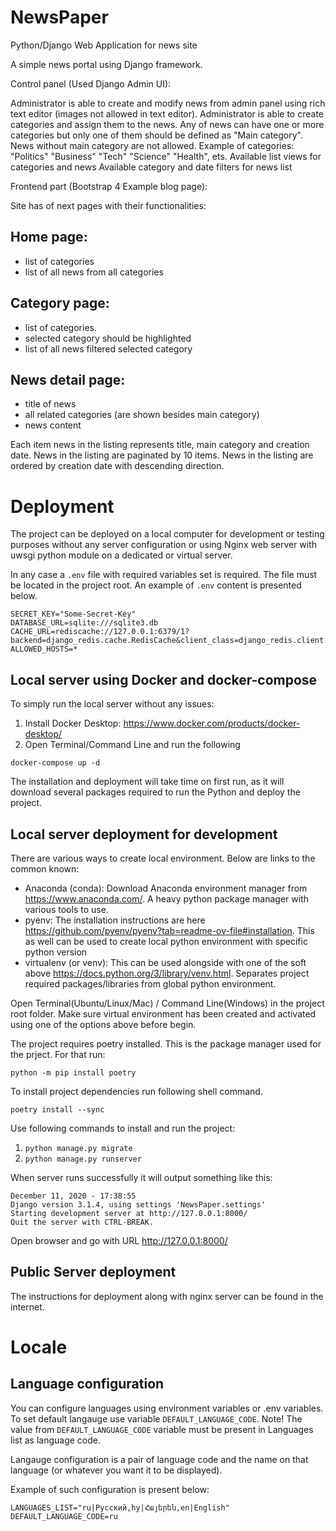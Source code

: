 # NewsPaper
Python/Django Web Application for news site

A simple news portal using Django framework.

Control panel (Used Django Admin UI):

Administrator is able to create and modify news from admin panel using rich text editor (images not allowed in text editor).
Administrator is able to create categories and assign them to the news.
Any of news can have one or more categories but only one of them should be defined as "Main category".
News without main category are not allowed. 
    Example of categories: "Politics" "Business" "Tech" "Science" "Health", ets.
Available list views for categories and news
Available category and date filters for news list

Frontend part (Bootstrap 4 Example blog page):

Site has of next pages with their functionalities:

## Home page:
 - list of categories
 - list of all news from all categories

## Category page:
 - list of categories.
 - selected category should be highlighted
 - list of all news filtered selected category


## News detail page:
 - title of news
 - all related categories (are shown besides main category)
 - news content

Each item news in the listing represents title, main category and creation date.
News in the listing are paginated by 10 items.
News in the listing are ordered by creation date with descending direction.

# Deployment

The project can be deployed on a local computer for development or testing purposes without any server configuration
or using Nginx web server with uwsgi python module on a dedicated or virtual server.

In any case a `.env` file with required variables set is required. The file must be located in the project root. An
example of `.env` content is presented below.

```dotenv
SECRET_KEY="Some-Secret-Key"
DATABASE_URL=sqlite:///sqlite3.db
CACHE_URL=rediscache://127.0.0.1:6379/1?backend=django_redis.cache.RedisCache&client_class=django_redis.client.DefaultClient
ALLOWED_HOSTS=*
```

## Local server using Docker and docker-compose

To simply run the local server without any issues:

1. Install Docker Desktop: https://www.docker.com/products/docker-desktop/
2. Open Terminal/Command Line and run the following

```shell
docker-compose up -d
```

The installation and deployment will take time on first run, as it will download several packages required to run the
Python and deploy the project.

## Local server deployment for development

There are various ways to create local environment. Below are links to the common known:

- Anaconda (conda): Download Anaconda environment manager from https://www.anaconda.com/. A heavy python package manager
  with various tools to use.
- pyenv: The installation instructions are here https://github.com/pyenv/pyenv?tab=readme-ov-file#installation. This as
  well can be used to create local python environment with specific python version
- virtualenv (or venv): This can be used alongside with one of the soft
  above https://docs.python.org/3/library/venv.html. Separates project required packages/libraries from global python
  environment.

Open Terminal(Ubuntu/Linux/Mac) / Command Line(Windows) in the project root folder. Make sure virtual environment has
been created and activated using one of the options above before begin.

The project requires poetry installed. This is the package manager used for the prject. For that run:

```shell
python -m pip install poetry
```

To install project dependencies run following shell command.

```shell
poetry install --sync
```

Use following commands to install and run the project:
1. ``python manage.py migrate``
2. ``python manage.py runserver``

When server runs successfully it will output something like this:
```System check identified no issues (0 silenced).
December 11, 2020 - 17:38:55
Django version 3.1.4, using settings 'NewsPaper.settings'
Starting development server at http://127.0.0.1:8000/
Quit the server with CTRL-BREAK.
```
Open browser and go with URL http://127.0.0.1:8000/

## Public Server deployment

The instructions for deployment along with nginx server can be found in the internet.

# Locale

## Language configuration

You can configure languages using environment variables or .env variables.
To set default langauge use variable `DEFAULT_LANGUAGE_CODE`.
Note! The value from `DEFAULT_LANGUAGE_CODE` variable must be present in Languages list as language code.

Langauge configuration is a pair of language code and the name on that language (or whatever you want it to be
displayed).

Example of such configuration is present below:

```dotenv
LANGUAGES_LIST="ru|Русский,hy|Հայերեն,en|English"
DEFAULT_LANGUAGE_CODE=ru
```
